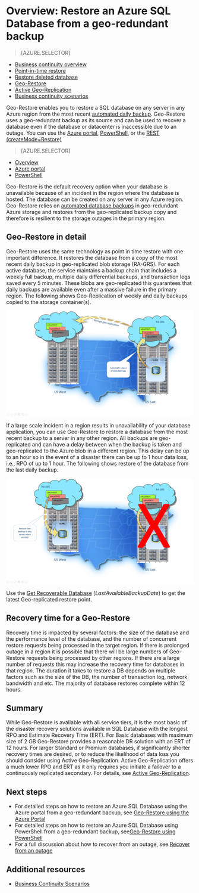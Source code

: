<properties
   pageTitle="Cloud business continuity - Geo-Restore | Microsoft Azure"
   description="Learn how Azure SQL Database supports cloud business continuity and database recovery and helps keep mission-critical cloud applications running."
   services="sql-database"
   documentationCenter=""
   authors="carlrabeler"
   manager="jhubbard"
   editor="monicar"/>

<tags
   ms.service="sql-database"
   ms.devlang="NA"
   ms.topic="article"
   ms.tgt_pltfrm="NA"
   ms.workload="sqldb-bcdr"
   ms.date="06/17/2016"
   ms.author="carlrab"/>

# Overview: Restore an Azure SQL Database from a geo-redundant backup

> [AZURE.SELECTOR]
- [Business continuity overview](sql-database-business-continuity.md)
- [Point-in-time restore](sql-database-point-in-time-restore.md)
- [Restore deleted database](sql-database-restore-deleted-database.md)
- [Geo-Restore](sql-database-geo-restore.md)
- [Active Geo-Replication](sql-database-geo-replication-overview.md)
- [Business continuity scenarios](sql-database-business-continuity-scenarios.md)


Geo-Restore enables you to restore a SQL database on any server in any Azure region from the most recent [automated daily backup](sql-database-automated-backups.md). Geo-Restore uses a geo-redundant backup as its source and can be used to recover a database even if the database or datacenter is inaccessible due to an outage. You can use the [Azure portal](sql-database-geo-restore-portal.md), [PowerShell](sql-database-geo-restore-powershell.md), or the [REST (createMode=Restore)](https://msdn.microsoft.com/library/azure/mt163685.aspx) 

> [AZURE.SELECTOR]
- [Overview](sql-database-geo-restore.md)
- [Azure portal](sql-database-geo-restore-portal.md)
- [PowerShell](sql-database-geo-restore-powershell.md)

Geo-Restore is the default recovery option when your database is unavailable because of an incident in the region where the database is hosted. The database can be created on any server in any Azure region. Geo-Restore relies on [automated database backups](sql-database-automated-backups.md) in geo-redundant Azure storage and restores from the geo-replicated backup copy and therefore is resilient to the storage outages in the primary region.

## Geo-Restore in detail

Geo-Restore uses the same technology as point in time restore with one important difference. It restores the database from a copy of the most recent daily backup in geo-replicated blob storage (RA-GRS). For each active database, the service maintains a backup chain that includes a weekly full backup, multiple daily differential backups, and transaction logs saved every 5 minutes. These blobs are geo-replicated this guarantees that daily backups are available even after a massive failure in the primary region. The following shows Geo-Replication of weekly and daily backups copied to the storage container(s).

![geo-restore](./media/sql-database-geo-restore/geo-restore-1.png)


If a large scale incident in a region results in unavailability of your database application, you can use Geo-Restore to restore a database from the most recent backup to a server in any other region. All backups are geo-replicated and can have a delay between when the backup is taken and geo-replicated to the Azure blob in a different region. This delay can be up to an hour so in the event of a disaster there can be up to 1 hour data loss, i.e., RPO of up to 1 hour. The following shows restore of the database from the last daily backup.


![geo-restore](./media/sql-database-geo-restore/geo-restore-2.png)

Use the [Get Recoverable Database](https://msdn.microsoft.com/library/dn800985.aspx) (*LastAvailableBackupDate*) to get the latest Geo-replicated restore point.

## Recovery time for a Geo-Restore

Recovery time is impacted by several factors: the size of the database and the performance level of the database, and the number of concurrent restore requests being processed in the target region. If there is prolonged outage in a region it is possible that there will be large numbers of Geo-Restore requests being processed by other regions. If there are a large number of requests this may increase the recovery time for databases in that region. The duration it takes to restore a DB depends on multiple factors such as the size of the DB, the number of transaction log, network bandwidth and etc. The majority of database restores complete within 12 hours.

## Summary

While Geo-Restore is available with all service tiers, it is the most basic of the disaster recovery solutions available in SQL Database with the longest RPO and Estimate Recovery Time (ERT). For Basic databases with maximum size of 2 GB Geo-Restore provides a reasonable DR solution with an ERT of 12 hours. For larger Standard or Premium databases, if significantly shorter recovery times are desired, or to reduce the likelihood of data loss you should consider using Active Geo-Replication. Active Geo-Replication offers a much lower RPO and ERT as it only requires you initiate a failover to a continuously replicated secondary. For details, see [Active Geo-Replication](sql-database-geo-replication-overview.md).

## Next steps

- For detailed steps on how to restore an Azure SQL Database using the Azure portal from a geo-redundant backup, see [Geo-Restore using the Azure Portal](sql-database-geo-restore-portal.md)
- For detailed steps on how to restore an Azure SQL Database using PowerShell from a geo-redundant backup, see[Geo-Restore using PowerShell](sql-database-geo-restore-powershell.md)
- For a full discussion about how to recover from an outage, see [Recover from an outage](sql-database-disaster-recovery.md)

## Additional resources

- [Business Continuity Scenarios](sql-database-business-continuity-scenarios.md)
